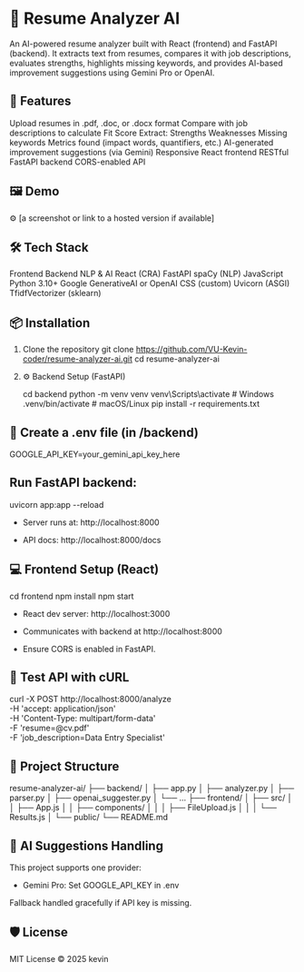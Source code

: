 # 📄 Resume Analyzer AI
An AI-powered resume analyzer built with React (frontend) and FastAPI (backend). It extracts text from resumes, compares it with job descriptions, evaluates strengths, highlights missing keywords, and provides AI-based improvement suggestions using Gemini Pro or OpenAI.

## 🚀 Features
Upload resumes in .pdf, .doc, or .docx format
Compare with job descriptions to calculate Fit Score
Extract:
Strengths
Weaknesses
Missing keywords
Metrics found (impact words, quantifiers, etc.)
AI-generated improvement suggestions (via Gemini)
Responsive React frontend
RESTful FastAPI backend
CORS-enabled API

## 🖼️ Demo
⚙️ [a screenshot or link to a hosted version if available]

## 🛠️ Tech Stack
Frontend	Backend	NLP & AI
React (CRA)	FastAPI	spaCy (NLP)
JavaScript	Python 3.10+	Google GenerativeAI or OpenAI
CSS (custom)	Uvicorn (ASGI)	TfidfVectorizer (sklearn)

## 📦 Installation
1. Clone the repository
git clone https://github.com/VU-Kevin-coder/resume-analyzer-ai.git
cd resume-analyzer-ai
2. ⚙️ Backend Setup (FastAPI)

   cd backend
   python -m venv venv
   venv\Scripts\activate   # Windows
   .venv/bin/activate   # macOS/Linux
   pip install -r requirements.txt

## 🔐 Create a .env file (in /backend)
GOOGLE_API_KEY=your_gemini_api_key_here

## Run FastAPI backend:
uvicorn app:app --reload

- Server runs at: http://localhost:8000

- API docs: http://localhost:8000/docs

## 💻 Frontend Setup (React)

cd frontend
npm install
npm start

- React dev server: http://localhost:3000

- Communicates with backend at http://localhost:8000

- Ensure CORS is enabled in FastAPI.

## 🧪 Test API with cURL
curl -X POST http://localhost:8000/analyze \
  -H 'accept: application/json' \
  -H 'Content-Type: multipart/form-data' \
  -F 'resume=@cv.pdf' \
  -F 'job_description=Data Entry Specialist'
## 📂 Project Structure

resume-analyzer-ai/
├── backend/
│   ├── app.py
│   ├── analyzer.py
│   ├── parser.py
│   ├── openai_suggester.py
│   └── ...
├── frontend/
│   ├── src/
│   │   ├── App.js
│   │   ├── components/
│   │   │   ├── FileUpload.js
│   │   │   └── Results.js
│   └── public/
└── README.md
## 🧠 AI Suggestions Handling
This project supports one provider:

- Gemini Pro: Set GOOGLE_API_KEY in .env

Fallback handled gracefully if API key is missing.

## 🛡️ License
MIT License © 2025 kevin
